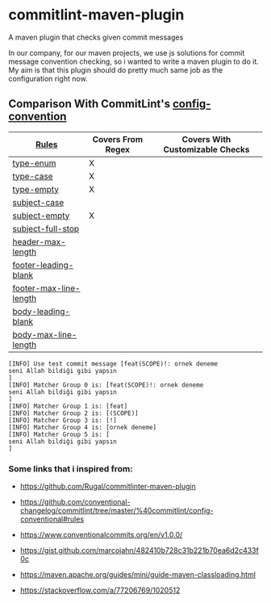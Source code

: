 # commitlint-maven-plugin

A maven plugin that checks given commit messages

In our company, for our maven projects, we use js solutions for commit message convention checking, so i wanted to write
a maven plugin to do it. My aim is that this plugin should do pretty much same job as the configuration right now.

## Comparison With CommitLint's [config-convention](https://github.com/conventional-changelog/commitlint/tree/master/%40commitlint/config-conventional#commitlintconfig-conventional)

| [Rules](https://github.com/conventional-changelog/commitlint/tree/master/%40commitlint/config-conventional#rules) 	                                  | Covers From Regex   	 | Covers With Customizable Checks   	 |
|------------------------------------------------------------------------------------------------------------------------------------------------------|-----------------------|-------------------------------------|
| [type-enum](https://github.com/conventional-changelog/commitlint/tree/master/%40commitlint/config-conventional#type-enum)	                           | X	                    | 	                                   |
| [type-case](https://github.com/conventional-changelog/commitlint/tree/master/%40commitlint/config-conventional#type-case)	                           | X	                    | 	                                   |
| [type-empty](https://github.com/conventional-changelog/commitlint/tree/master/%40commitlint/config-conventional#type-empty)	                         | X 	                   | 	                                   |
| [subject-case](https://github.com/conventional-changelog/commitlint/tree/master/%40commitlint/config-conventional#subject-case)	                     | 	                     | 	                                   |
| [subject-empty](https://github.com/conventional-changelog/commitlint/tree/master/%40commitlint/config-conventional#subject-empty)	                   | X 	                   | 	                                   |
| [subject-full-stop](https://github.com/conventional-changelog/commitlint/tree/master/%40commitlint/config-conventional#subject-full-stop)	           | 	                     | 	                                   |
| [header-max-length](https://github.com/conventional-changelog/commitlint/tree/master/%40commitlint/config-conventional#header-max-length)	           | 	                     | 	                                   |
| [footer-leading-blank](https://github.com/conventional-changelog/commitlint/tree/master/%40commitlint/config-conventional#footer-leading-blank)	     | 	                     | 	                                   |
| [footer-max-line-length](https://github.com/conventional-changelog/commitlint/tree/master/%40commitlint/config-conventional#footer-max-line-length)	 | 	                     | 	                                   |
| [body-leading-blank](https://github.com/conventional-changelog/commitlint/tree/master/%40commitlint/config-conventional#body-leading-blank)	         | 	                     | 	                                   |
| [body-max-line-length](https://github.com/conventional-changelog/commitlint/tree/master/%40commitlint/config-conventional#body-max-line-length)	     | 	                     | 	                                   |



```
[INFO] Use test commit message [feat(SCOPE)!: ornek deneme
seni Allah bildiği gibi yapsın
]
[INFO] Matcher Group 0 is: [feat(SCOPE)!: ornek deneme
seni Allah bildiği gibi yapsın
]
[INFO] Matcher Group 1 is: [feat]
[INFO] Matcher Group 2 is: [(SCOPE)]
[INFO] Matcher Group 3 is: [!]
[INFO] Matcher Group 4 is: [ornek deneme]
[INFO] Matcher Group 5 is: [
seni Allah bildiği gibi yapsın
]
```

### Some links that i inspired from: 
- https://github.com/Rugal/commitlinter-maven-plugin
- https://github.com/conventional-changelog/commitlint/tree/master/%40commitlint/config-conventional#rules
- https://www.conventionalcommits.org/en/v1.0.0/
- https://gist.github.com/marcojahn/482410b728c31b221b70ea6d2c433f0c

- https://maven.apache.org/guides/mini/guide-maven-classloading.html
- https://stackoverflow.com/a/77206769/1020512